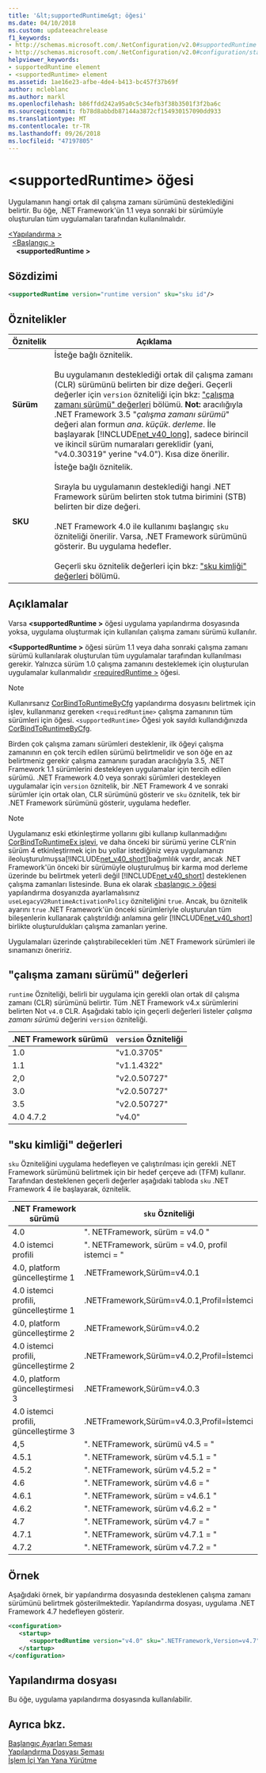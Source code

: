 ```yaml
---
title: '&lt;supportedRuntime&gt; öğesi'
ms.date: 04/10/2018
ms.custom: updateeachrelease
f1_keywords:
- http://schemas.microsoft.com/.NetConfiguration/v2.0#supportedRuntime
- http://schemas.microsoft.com/.NetConfiguration/v2.0#configuration/startup/supportedRuntime
helpviewer_keywords:
- supportedRuntime element
- <supportedRuntime> element
ms.assetid: 1ae16e23-afbe-4de4-b413-bc457f37b69f
author: mcleblanc
ms.author: markl
ms.openlocfilehash: b86ffdd242a95a0c5c34efb3f38b3501f3f2ba6c
ms.sourcegitcommit: fb78d8abbdb87144a3872cf154930157090dd933
ms.translationtype: MT
ms.contentlocale: tr-TR
ms.lasthandoff: 09/26/2018
ms.locfileid: "47197805"
---
```

# <a name="ltsupportedruntimegt-element"></a>&lt;supportedRuntime&gt; öğesi

Uygulamanın hangi ortak dil çalışma zamanı sürümünü desteklediğini belirtir. Bu öğe, .NET Framework'ün 1.1 veya sonraki bir sürümüyle oluşturulan tüm uygulamaları tarafından kullanılmalıdır.  
  
[\<Yapılandırma >](../../../../../docs/framework/configure-apps/file-schema/configuration-element.md)  
&nbsp;&nbsp;[\<Başlangıç >](../../../../../docs/framework/configure-apps/file-schema/startup/startup-element.md)  
&nbsp;&nbsp;&nbsp;&nbsp;**\<supportedRuntime >**  
  
## <a name="syntax"></a>Sözdizimi
  
```xml  
<supportedRuntime version="runtime version" sku="sku id"/>  
```  
  
## <a name="attributes"></a>Öznitelikler
  
|Öznitelik|Açıklama|  
|---------------|-----------------|  
|**Sürüm**|İsteğe bağlı öznitelik.<br /><br /> Bu uygulamanın desteklediği ortak dil çalışma zamanı (CLR) sürümünü belirten bir dize değeri. Geçerli değerler için `version` özniteliği için bkz: ["çalışma zamanı sürümü" değerleri](#version) bölümü. **Not:** aracılığıyla .NET Framework 3.5 "*çalışma zamanı sürümü*" değeri alan formun *ana*. *küçük*. *derleme*. İle başlayarak [!INCLUDE[net_v40_long](../../../../../includes/net-v40-long-md.md)], sadece birincil ve ikincil sürüm numaraları gereklidir (yani, "v4.0.30319" yerine "v4.0"). Kısa dize önerilir.|  
|**SKU**|İsteğe bağlı öznitelik.<br /><br /> Sırayla bu uygulamanın desteklediği hangi .NET Framework sürüm belirten stok tutma birimini (STB) belirten bir dize değeri.<br /><br /> .NET Framework 4.0 ile kullanımı başlangıç `sku` özniteliği önerilir.  Varsa, .NET Framework sürümünü gösterir. Bu uygulama hedefler.<br /><br /> Geçerli sku öznitelik değerleri için bkz: ["sku kimliği" değerleri](#sku) bölümü.|  
  
## <a name="remarks"></a>Açıklamalar

Varsa  **\<supportedRuntime >** öğesi uygulama yapılandırma dosyasında yoksa, uygulama oluşturmak için kullanılan çalışma zamanı sürümü kullanılır.  

**\<SupportedRuntime >** öğesi sürüm 1.1 veya daha sonraki çalışma zamanı sürümü kullanılarak oluşturulan tüm uygulamalar tarafından kullanılması gerekir. Yalnızca sürüm 1.0 çalışma zamanını desteklemek için oluşturulan uygulamalar kullanmalıdır [ \<requiredRuntime >](../../../../../docs/framework/configure-apps/file-schema/startup/requiredruntime-element.md) öğesi.  
  
> [!NOTE]
>  Kullanırsanız [CorBindToRuntimeByCfg](../../../../../docs/framework/unmanaged-api/hosting/corbindtoruntimebycfg-function.md) yapılandırma dosyasını belirtmek için işlev, kullanmanız gereken `<requiredRuntime>` çalışma zamanının tüm sürümleri için öğesi. `<supportedRuntime>` Öğesi yok sayıldı kullandığınızda [CorBindToRuntimeByCfg](../../../../../docs/framework/unmanaged-api/hosting/corbindtoruntimebycfg-function.md).  
  
Birden çok çalışma zamanı sürümleri desteklenir, ilk öğeyi çalışma zamanının en çok tercih edilen sürümü belirtmelidir ve son öğe en az belirtmeniz gerekir çalışma zamanını şuradan aracılığıyla 3.5, .NET Framework 1.1 sürümlerini destekleyen uygulamalar için tercih edilen sürümü. .NET Framework 4.0 veya sonraki sürümleri destekleyen uygulamalar için `version` öznitelik, bir .NET Framework 4 ve sonraki sürümler için ortak olan, CLR sürümünü gösterir ve `sku` öznitelik, tek bir .NET Framework sürümünü gösterir, uygulama hedefler.  
  
> [!NOTE]
>  Uygulamanız eski etkinleştirme yollarını gibi kullanıp kullanmadığını [CorBindToRuntimeEx işlevi](../../../../../docs/framework/unmanaged-api/hosting/corbindtoruntimeex-function.md), ve daha önceki bir sürümü yerine CLR'nin sürüm 4 etkinleştirmek için bu yollar istediğiniz veya uygulamanızı ileoluşturulmuşsa[!INCLUDE[net_v40_short](../../../../../includes/net-v40-short-md.md)]bağımlılık vardır, ancak .NET Framework'ün önceki bir sürümüyle oluşturulmuş bir karma mod derleme üzerinde bu belirtmek yeterli değil [!INCLUDE[net_v40_short](../../../../../includes/net-v40-short-md.md)] desteklenen çalışma zamanları listesinde. Buna ek olarak [ \<başlangıç > öğesi](../../../../../docs/framework/configure-apps/file-schema/startup/startup-element.md) yapılandırma dosyanızda ayarlamalısınız `useLegacyV2RuntimeActivationPolicy` özniteliğini `true`. Ancak, bu öznitelik ayarını `true` .NET Framework'ün önceki sürümleriyle oluşturulan tüm bileşenlerin kullanarak çalıştırıldığı anlamına gelir [!INCLUDE[net_v40_short](../../../../../includes/net-v40-short-md.md)] birlikte oluşturuldukları çalışma zamanları yerine.  
  
Uygulamaları üzerinde çalıştırabilecekleri tüm .NET Framework sürümleri ile sınamanızı öneririz.  
  
<a name="version"></a>   
## <a name="runtime-version-values"></a>"çalışma zamanı sürümü" değerleri  
`runtime` Özniteliği, belirli bir uygulama için gerekli olan ortak dil çalışma zamanı (CLR) sürümünü belirtir. Tüm .NET Framework v4.x sürümlerini belirten Not `v4.0` CLR. Aşağıdaki tablo için geçerli değerleri listeler *çalışma zamanı sürümü* değerini `version` özniteliği.  

|.NET Framework sürümü|`version` Özniteliği|  
|----------------------------|-------------------------|  
|1.0|"v1.0.3705"|  
|1.1|"v1.1.4322"|  
|2,0|"v2.0.50727"|  
|3.0|"v2.0.50727"|  
|3.5|"v2.0.50727"|  
|4.0 4.7.2|"v4.0"|  

<a name="sku"></a>   
## <a name="sku-id-values"></a>"sku kimliği" değerleri

`sku` Özniteliğini uygulama hedefleyen ve çalıştırılması için gerekli .NET Framework sürümünü belirtmek için bir hedef çerçeve adı (TFM) kullanır. Tarafından desteklenen geçerli değerler aşağıdaki tabloda `sku` .NET Framework 4 ile başlayarak, öznitelik.
  
|.NET Framework sürümü|`sku` Özniteliği|  
|----------------------------|---------------------|  
|4.0|". NETFramework, sürüm = v4.0 "|  
|4.0 istemci profili|". NETFramework, sürüm = v4.0, profil istemci = "|  
|4.0, platform güncelleştirme 1|.NETFramework,Sürüm=v4.0.1|  
|4.0 istemci profili, güncelleştirme 1|.NETFramework,Sürüm=v4.0.1,Profil=İstemci|  
|4.0, platform güncelleştirme 2|.NETFramework,Sürüm=v4.0.2|  
|4.0 istemci profili, güncelleştirme 2|.NETFramework,Sürüm=v4.0.2,Profil=İstemci|  
|4.0, platform güncelleştirmesi 3|.NETFramework,Sürüm=v4.0.3|  
|4.0 istemci profili, güncelleştirme 3|.NETFramework,Sürüm=v4.0.3,Profil=İstemci|  
|4,5|". NETFramework, sürümü v4.5 = "|  
|4.5.1|". NETFramework, sürüm v4.5.1 = "|  
|4.5.2|". NETFramework, sürüm v4.5.2 = "|  
|4.6|". NETFramework, sürüm v4.6 = "|  
|4.6.1|". NETFramework, sürüm = v4.6.1 "|  
|4.6.2|". NETFramework, sürüm v4.6.2 = "|  
|4.7|". NETFramework, sürüm v4.7 = "|
|4.7.1|". NETFramework, sürüm v4.7.1 = "|
|4.7.2|". NETFramework, sürüm v4.7.2 = "|

## <a name="example"></a>Örnek  
 Aşağıdaki örnek, bir yapılandırma dosyasında desteklenen çalışma zamanı sürümünü belirtmek gösterilmektedir. Yapılandırma dosyası, uygulama .NET Framework 4.7 hedefleyen gösterir.  
  
```xml  
<configuration>  
   <startup>  
      <supportedRuntime version="v4.0" sku=".NETFramework,Version=v4.7" />  
   </startup>  
</configuration>  
```  
  
## <a name="configuration-file"></a>Yapılandırma dosyası

Bu öğe, uygulama yapılandırma dosyasında kullanılabilir.

## <a name="see-also"></a>Ayrıca bkz.

 [Başlangıç Ayarları Şeması](../../../../../docs/framework/configure-apps/file-schema/startup/index.md)  
 [Yapılandırma Dosyası Şeması](../../../../../docs/framework/configure-apps/file-schema/index.md)  
 [İşlem İçi Yan Yana Yürütme](../../../../../docs/framework/deployment/in-process-side-by-side-execution.md)  

